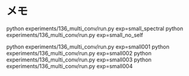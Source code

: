 # メモ
python experiments/136_multi_conv/run.py exp=small_spectral
python experiments/136_multi_conv/run.py exp=small_no_self

python experiments/136_multi_conv/run.py exp=small001
python experiments/136_multi_conv/run.py exp=small002
python experiments/136_multi_conv/run.py exp=small003
python experiments/136_multi_conv/run.py exp=small004

